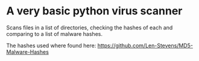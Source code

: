 # A very basic python virus scanner
Scans files in a list of directories, checking the hashes of each and comparing to a list of malware hashes.


The hashes used where found here:  https://github.com/Len-Stevens/MD5-Malware-Hashes
